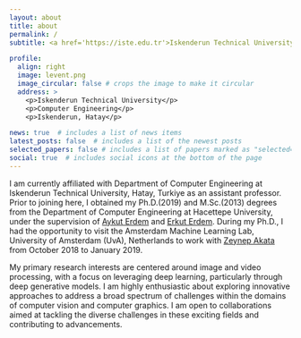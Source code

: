 ```yaml
---
layout: about
title: about
permalink: /
subtitle: <a href='https://iste.edu.tr'>Iskenderun Technical University</a>. Department of Computer Engineering

profile:
  align: right
  image: levent.png
  image_circular: false # crops the image to make it circular
  address: >
    <p>Iskenderun Technical University</p>
    <p>Computer Engineering</p>
    <p>Iskenderun, Hatay</p>

news: true  # includes a list of news items
latest_posts: false  # includes a list of the newest posts
selected_papers: false # includes a list of papers marked as "selected={true}"
social: true  # includes social icons at the bottom of the page
---
```


I am currently affiliated with Department of Computer Engineering at Iskenderun Technical University, Hatay, Turkiye as an assistant professor. Prior to joining here, I obtained my Ph.D.(2019) and M.Sc.(2013) degrees from the Department of Computer Engineering at Hacettepe University, under the supervision of [Aykut Erdem](https://aykuterdem.github.io/) and [Erkut Erdem](https://web.cs.hacettepe.edu.tr/~erkut/). During my Ph.D., I had the opportunity to visit the Amsterdam Machine Learning Lab, University of Amsterdam (UvA), Netherlands to work with [Zeynep Akata](https://www.eml-unitue.de/people/zeynep-akata) from October 2018 to January 2019. 

My primary research interests are centered around image and video processing, with a focus on leveraging deep learning, particularly through deep generative models. I am highly enthusiastic about exploring innovative approaches to address a broad spectrum of challenges within the domains of computer vision and computer graphics. I am open to collaborations aimed at tackling the diverse challenges in these exciting fields and contributing to advancements.

<!---Put your address / P.O. box / other info right below your picture. You can also disable any of these elements by editing `profile` property of the YAML header of your `_pages/about.md`. Edit `_bibliography/papers.bib` and Jekyll will render your [publications page](/al-folio/publications/) automatically.--->

<!---Link to your social media connections, too. This theme is set up to use [Font Awesome icons](http://fortawesome.github.io/Font-Awesome/) and [Academicons](https://jpswalsh.github.io/academicons/), like the ones below. Add your Facebook, Twitter, LinkedIn, Google Scholar, or just disable all of them.--->
